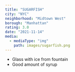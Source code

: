 ```yaml
---
title: "SUGARFISH"
city: "NYC"
neighborhood: "Midtown West"
borough: "Manhattan"
rating: 3.0
date: "2021-11-14"
media:
  - mediaType: "img"
    path: images/sugarfish.png
---
```


- Glass with ice from fountain
- Good amount of syrup

